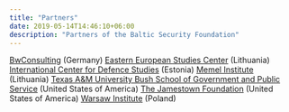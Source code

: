 ```yaml
---
title: "Partners"
date: 2019-05-14T14:46:10+06:00
description: "Partners of the Baltic Security Foundation"
---
```


[BwConsulting](https://www.bwconsulting.de/) (Germany)
[Eastern European Studies Center](http://www.eesc.lt/en/) (Lithuania)
[International Center for Defence Studies](https://icds.ee/) (Estonia)
[Memel Institute](http://www.memelinstitute.lt/) (Lithuania)
[Texas A&M University Bush School of Government and Public Service](https://bush.tamu.edu/) (United States of America)
[The Jamestown Foundation](https://jamestown.org/) (United States of America)
[Warsaw Institute](https://warsawinstitute.org/) (Poland) 
